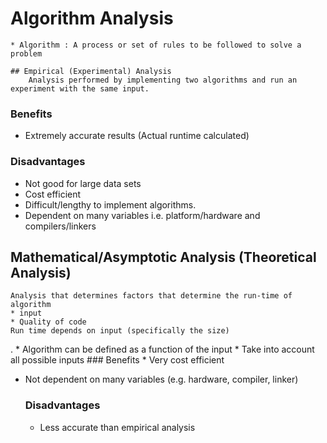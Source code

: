 # Algorithm Analysis 

	* Algorithm : A process or set of rules to be followed to solve a problem
	
	## Empirical (Experimental) Analysis
		Analysis performed by implementing two algorithms and run an experiment with the same input.
### Benefits
* Extremely accurate results (Actual runtime calculated)
### Disadvantages
* Not good for large data sets
* Cost efficient
* Difficult/lengthy to implement algorithms.
* Dependent on many variables i.e. platform/hardware and compilers/linkers

## Mathematical/Asymptotic Analysis (Theoretical Analysis)
	Analysis that determines factors that determine the run-time of algorithm
	* input
	* Quality of code
	Run time depends on input (specifically the size)
.	* Algorithm can be defined as a function of the input
	* Take into account all possible inputs
	### Benefits
	* Very cost efficient
* Not dependent on many variables (e.g. hardware, compiler, linker)
	### Disadvantages
	* Less accurate than empirical analysis


